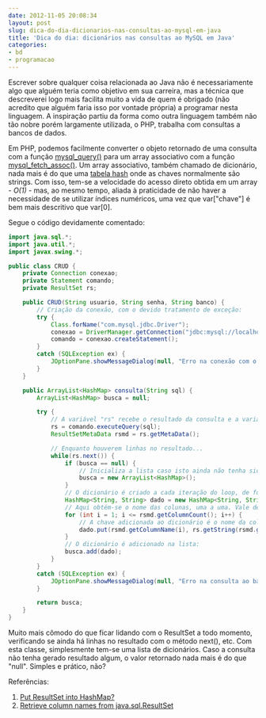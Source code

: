 ```yaml
---
date: 2012-11-05 20:08:34
layout: post
slug: dica-do-dia-dicionarios-nas-consultas-ao-mysql-em-java
title: 'Dica do dia: dicionários nas consultas ao MySQL em Java'
categories:
- bd
- programacao
---
```


Escrever sobre qualquer coisa relacionada ao Java não é necessariamente algo que alguém teria como objetivo em sua carreira, mas a técnica que descreverei logo mais facilita muito a vida de quem é obrigado (não acredito que alguém faria isso por vontade própria) a programar nesta linguagem. A inspiração partiu da forma como outra linguagem também não tão nobre porém largamente utilizada, o PHP, trabalha com consultas a bancos de dados.

Em PHP, podemos facilmente converter o objeto retornado de uma consulta com a função [mysql_query()](http://php.net/manual/en/function.mysql-query.php) para um array associativo com a função [mysql_fetch_assoc()](http://php.net/manual/en/function.mysql-fetch-assoc.php). Um array associativo, também chamado de dicionário, nada mais é do que uma [tabela hash](http://en.wikipedia.org/wiki/Hash_table) onde as chaves normalmente são strings. Com isso, tem-se a velocidade do acesso direto obtida em um array - _O(1)_ - mas, ao mesmo tempo, aliada à praticidade de não haver a necessidade de se utilizar índices numéricos, uma vez que var["chave"] é bem mais descritivo que var[0].

Segue o código devidamente comentado:

``` java
import java.sql.*;
import java.util.*;
import javax.swing.*;

public class CRUD {
    private Connection conexao;
    private Statement comando;
    private ResultSet rs;

    public CRUD(String usuario, String senha, String banco) {
        // Criação da conexão, com o devido tratamento de exceção:
        try {
            Class.forName("com.mysql.jdbc.Driver");
            conexao = DriverManager.getConnection("jdbc:mysql://localhost:3306/" + banco, usuario, senha);
            comando = conexao.createStatement();
        }
        catch (SQLException ex) {
            JOptionPane.showMessageDialog(null, "Erro na conexão com o banco de dados: " + ex);
        }
    }

    public ArrayList<HashMap> consulta(String sql) {
        ArrayList<HashMap> busca = null;

        try {
            // A variável "rs" recebe o resultado da consulta e a variável "rsmd" armazena as informações a respeito da mesma, como os nomes das colunas:
            rs = comando.executeQuery(sql);
            ResultSetMetaData rsmd = rs.getMetaData();

            // Enquanto houverem linhas no resultado...
            while(rs.next()) {
                if (busca == null) {
                    // Inicializa a lista caso isto ainda não tenha sido feito:
                    busca = new ArrayList<HashMap>();
                }
                // O dicionário é criado a cada iteração do loop, de forma que os dados da linha anterior sejam descartados:
                HashMap<String, String> dado = new HashMap<String, String>();
                // Aqui obtém-se o nome das colunas, uma a uma. Vale destacar que a contagem começa em "1" e não em "0".
                for (int i = 1; i <= rsmd.getColumnCount(); i++) {
                    // A chave adicionada ao dicionário é o nome da coluna e seu valor é o conteúdo desta coluna na linha atual:
                    dado.put(rsmd.getColumnName(i), rs.getString(rsmd.getColumnName(i)));
                }
                // O dicionário é adicionado na lista:
                busca.add(dado);
            }
        }
        catch (SQLException ex) {
            JOptionPane.showMessageDialog(null, "Erro na consulta ao banco de dados: " + ex);
        }

        return busca;
    }
}
```

Muito mais cômodo do que ficar lidando com o ResultSet a todo momento, verificando se ainda há linhas no resultado com o método next(), etc. Com esta classe, simplesmente tem-se uma lista de dicionários. Caso a consulta não tenha gerado resultado algum, o valor retornado nada mais é do que "null". Simples e prático, não?

Referências:  
1. [Put ResultSet into HashMap?](http://stackoverflow.com/questions/8392942/put-resultset-into-hashmap)  
2. [Retrieve column names from java.sql.ResultSet](http://stackoverflow.com/questions/696782/retrieve-column-names-from-java-sql-resultset)
